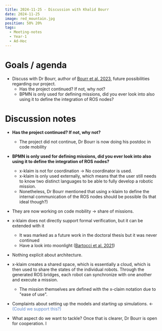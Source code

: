 ```yaml
---
title: 2024-11-25 - Discussion with Khalid Bourr
date: 2024-11-25
image: red_mountain.jpg
position: 50% 20%
tags:
  - Meeting-notes
  - Year-1
  - Ad-Hoc
---
```


# Goals / agenda

- Discuss with Dr Bourr, author of [Bourr  et al. 2023](https://pubblicazioni.unicam.it/handle/11581/484448),  future possibilities regarding our project.
	- Has the project continued? If not, why not?
	- BPMN is only used for defining missions, did you ever look into also using it to define the integration of ROS nodes?

# Discussion notes

- **Has the project continued? If not, why not?**
	- The project did not continue, Dr Bourr is now doing his postdoc in code mobility

- **BPMN is only used for defining missions, did you ever look into also using it to define the integration of ROS nodes?**
	- x-klaim is not for coordination -> No coordinator is used.
	- x-klaim is only used externally, which means that the user still needs to know two distinct languages to be able to fully develop a robotic mission.
	- Nonetheless, Dr Bourr mentioned that using x-klaim to define the internal communication of the ROS nodes should be possible (Is that ideal though?)

- They are now working on code mobility -> share of missions.
- x-klaim does not directly support formal verification, but it can be extended with it
	- It was marked as a future work in the doctoral thesis but it was never continued
	- Have a look into moonlight ([Bartocci  et al. 2021](http://arxiv.org/abs/2104.14333))
- Nothing explicit about architecture. 
- x-klaim creates a shared space, which is essentially a cloud, which is then used to share the states of the individual robots. Through the generated ROS bridges, each robot can synchronize with one another and execute a mission.
	- The mission themselves are defined with the x-claim notation due to "ease of use".
- Complaints about setting up the models and starting up simulations. <- <span style="color:rgb(94, 135, 201)">(Could we support this?)</span>
- What aspect do we want to tackle? Once that is clearer, Dr Bourr is open for cooperation. l
 
